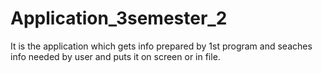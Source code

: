 # Application_3semester_2
 It is the application which gets info prepared by 1st program and seaches info needed by user and puts it on screen or in file.
